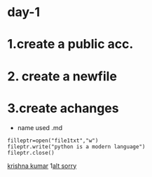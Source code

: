# day-1
# 1.create a public acc.
# 2. create a newfile
# 3.create achanges
- name used .md


```
filleptr=open("file1txt","w")
fileptr.write("python is a modern language")
fileptr.close()
```
[krishna kumar](https://github.com/kumarkrishna2003)
1[alt sorry](https://github.com/2003SHINTO/doot/blob/main/file/img/images.jpeg)
